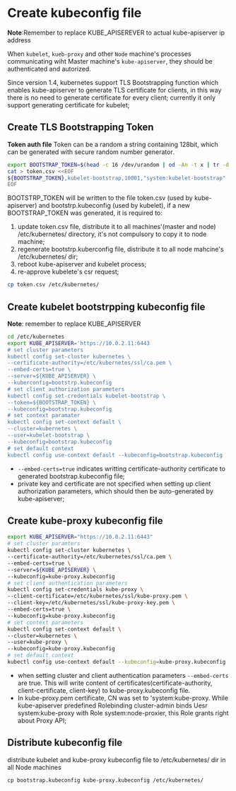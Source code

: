 # Create kubeconfig file

**Note**:Remember to replace KUBE_APISEREVER to actual kube-apiserver ip address

When `kubelet`, `kueb-proxy` and other `Node` machine's processes communicating wiht Master machine's `kube-apiserver`, they should be authenticated and autorized.

Since version 1.4, kubernetes support TLS Bootstrapping function which enables kube-apiserver to generate TLS certificate for clients, in this way there is no need to
generate certificate for every client; currently it only support generating certificate for kubelet;

## Create TLS Bootstrapping Token

**Token auth file**
Token can be a random a string containing 128bit, which can be generated with secure random number generator.

```bash
export BOOTSTRAP_TOKEN=$(head -c 16 /dev/urandom | od -An -t x | tr -d ' ')
cat > token.csv <<EOF
${BOOTSTRAP_TOKEN},kubelet-bootstrap,10001,"system:kubelet-bootstrap"
EOF
```

BOOTSTRP_TOKEN will be written to the file token.csv (used by kube-apiserver) and bootstrp.kubeconfig (used by kubelet), if a new BOOTSTRAP_TOKEN was generated, it is required to:

1. update token.csv file, distribute it to all machines'(master and node) /etc/kubernetes/ directory, it's not compulsory to copy it to node machine;
1. regenerate bootstrp.kuberconfig file, distribute it to all node mahcine's /etc/kubernetes/ dir;
1. reboot kube-apiserver and kubelet process;
1. re-approve kubelete's csr request;

```bash
cp token.csv /etc/kubernetes/
```

## Create kubelet bootstrpping kubeconfig file

**Note**: remember to replace KUBE_APISERVER

```bash
cd /etc/kubernetes
export KUBE_APISERVER='https://10.0.2.11:6443
# set cluster parameters
kubectl config set-cluster kubernetes \
--certificate-authority=/etc/kubernetes/ssl/ca.pem \
--embed-certs=true \
--server=${KUBE_APISERVER} \
--kuberconfig=bootstrp.kubeconfig
# set client authorization parameters
kubectl config set-credentials kubelet-bootstrap \
--token=${BOOTSTRAP_TOKEN} \
--kubeconfig=bootstrap.kubeconfig
# set context paramater
kubectl config set-context default \
--cluster=kubernetes \
--user=kubelet-bootstrap \
--kubeconfig=bootstrap.kubeconfig
# set default context
kubectl config use-context default --kubeconfig=bootstrap.kubeconfig
```

* `--embed-certs=true` indicates writting certificate-authority certificate to generated bootstrap.kubeconfig file;
* private key and certificate are not specified when setting up client authorization parameters, which should then be auto-generated by kube-apiserver;

## Create kube-proxy kubeconfig file

```bash
export KUBE_APISERVER="https://10.0.2.11:6443"
# set cluster paramters
kubectl config set-cluster kubernetes \
--certificate-authority=/etc/kubernetes/ssl/ca.pem \
--embed-certs=true \
--server=${KUBE_APISERVER} \
--kubeconfig=kube-proxy.kubeconfig
# set client authentication parameters
kubectl config set-credentials kube-proxy \
--client-certificate=/etc/kubernetes/ssl/kube-proxy.pem \
--client-key=/etc/kubernetes/ssl/kube-proxy-key.pem \
--embed-certs=true \
--kubeconfig=kube-proxy.kubeconfig
# set context parameters
kubectl config set-context default \
--cluster=kubernetes \
--user=kube-proxy \
--kubeconfig=kube-proxy.kubeconfig
# set default context
kubectl config use-context default --kubeconfig=kube-proxy.kubeconfig
```

* when setting cluster and client authentication parameters `--embed-certs` are true. This will write content of certificates(certificate-authority, client-certificate, client-key) to kube-proxy.kubeconfig file.
* In kube-proxy.pem certificate, CN was set to 'system:kube-proxy. While kube-apiserver predefined Rolebinding cluster-admin binds Uesr system:kube-proxy with Role system:node-proxier, this Role grants right about Proxy API;

## Distribute kubeconfig file

distribute kubelet and kube-proxy kubeconfig file to /etc/kubernetes/ dir in all Node machines

`cp bootstrap.kubeconfig kube-proxy.kubeconfig /etc/kubernetes/`
